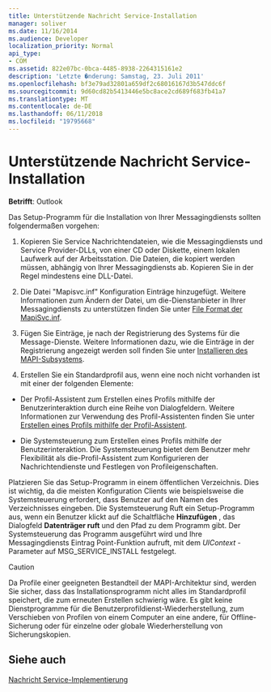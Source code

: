 ```yaml
---
title: Unterstützende Nachricht Service-Installation
manager: soliver
ms.date: 11/16/2014
ms.audience: Developer
localization_priority: Normal
api_type:
- COM
ms.assetid: 822e07bc-0bca-4485-8938-2264315161e2
description: 'Letzte �nderung: Samstag, 23. Juli 2011'
ms.openlocfilehash: bf3e79ad32801a659df2c68016167d3b547ddc6f
ms.sourcegitcommit: 9d60cd82b5413446e5bc8ace2cd689f683fb41a7
ms.translationtype: MT
ms.contentlocale: de-DE
ms.lasthandoff: 06/11/2018
ms.locfileid: "19795668"
---
```

# <a name="supporting-message-service-installation"></a>Unterstützende Nachricht Service-Installation

  
  
**Betrifft**: Outlook 
  
Das Setup-Programm für die Installation von Ihrer Messagingdiensts sollten folgendermaßen vorgehen:
  
1. Kopieren Sie Service Nachrichtendateien, wie die Messagingdiensts und Service Provider-DLLs, von einer CD oder Diskette, einem lokalen Laufwerk auf der Arbeitsstation. Die Dateien, die kopiert werden müssen, abhängig von Ihrer Messagingdiensts ab. Kopieren Sie in der Regel mindestens eine DLL-Datei.
    
2. Die Datei "Mapisvc.inf" Konfiguration Einträge hinzugefügt. Weitere Informationen zum Ändern der Datei, um die-Dienstanbieter in Ihrer Messagingdiensts zu unterstützen finden Sie unter [File Format der MapiSvc.inf](file-format-of-mapisvc-inf.md).
    
3. Fügen Sie Einträge, je nach der Registrierung des Systems für die Message-Dienste. Weitere Informationen dazu, wie die Einträge in der Registrierung angezeigt werden soll finden Sie unter [Installieren des MAPI-Subsystems](installing-the-mapi-subsystem.md).
    
4. Erstellen Sie ein Standardprofil aus, wenn eine noch nicht vorhanden ist mit einer der folgenden Elemente:
    
  - Der Profil-Assistent zum Erstellen eines Profils mithilfe der Benutzerinteraktion durch eine Reihe von Dialogfeldern. Weitere Informationen zur Verwendung des Profil-Assistenten finden Sie unter [Erstellen eines Profils mithilfe der Profil-Assistent](creating-a-profile-by-using-the-profile-wizard.md).
    
  - Die Systemsteuerung zum Erstellen eines Profils mithilfe der Benutzerinteraktion. Die Systemsteuerung bietet dem Benutzer mehr Flexibilität als die-Profil-Assistent zum Konfigurieren der Nachrichtendienste und Festlegen von Profileigenschaften. 
    
Platzieren Sie das Setup-Programm in einem öffentlichen Verzeichnis. Dies ist wichtig, da die meisten Konfiguration Clients wie beispielsweise die Systemsteuerung erfordert, dass Benutzer auf den Namen des Verzeichnisses eingeben. Die Systemsteuerung Ruft ein Setup-Programm aus, wenn ein Benutzer klickt auf die Schaltfläche **Hinzufügen** , das Dialogfeld **Datenträger ruft** und den Pfad zu dem Programm gibt. Der Systemsteuerung das Programm ausgeführt wird und Ihre Messagingdiensts Eintrag Point-Funktion aufruft, mit dem _UlContext_ -Parameter auf MSG_SERVICE_INSTALL festgelegt. 
  
> [!CAUTION]
> Da Profile einer geeigneten Bestandteil der MAPI-Architektur sind, werden Sie sicher, dass das Installationsprogramm nicht alles im Standardprofil speichert, die zum erneuten Erstellen schwierig wäre. Es gibt keine Dienstprogramme für die Benutzerprofildienst-Wiederherstellung, zum Verschieben von Profilen von einem Computer an eine andere, für Offline-Sicherung oder für einzelne oder globale Wiederherstellung von Sicherungskopien. 
  
## <a name="see-also"></a>Siehe auch



[Nachricht Service-Implementierung](message-service-implementation.md)

